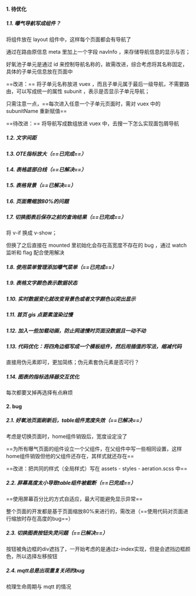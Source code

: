 #### 1. 待优化

##### 1.1. 曝气导航写成组件？

将组件放在 layout 组件中，这样每个页面都会有导航了

通过在路由原信息 meta 里加上一个字段 navInfo ，来存储导航信息的显示与否；

好氧池子单元是通过 id 来控制导航名称的，故需改进，综合考虑将其名称固定，具体的子单元信息放在页面中

==改进：== 将子单元名称放进 vuex ，而且子单元属于最后一级导航，不需要路由，可以写成统一的属性 subunit ，表示是否显示子单元导航；

只需注意一点，==每次进入任意一个子单元页面时，需对 vuex 中的 subunitName 重新赋值==

==待改进：== 将导航写成数组放进 vuex 中，去搜一下怎么实现面包屑导航

##### 1.2. 文字间距

##### 1.3. OTE指标放大（==已完成==）

##### 1.4. 表格底部白线（==已解决==）

##### 1.5. 表格背景（==已解决==）

##### 1.6. 页面需缩放80%的问题

##### 1.7. 切换图表后保存之前的查询结果（==已完成==）

将 v-if 换成 v-show；

但换了之后直接在 mounted 里初始化会存在高宽度不存在的 bug ，通过 watch 监听和 flag 配合使用解决

##### 1.8. 使用菜单管理添加曝气菜单（==已完成==）

##### 1.9. 表格文字颜色表示数据状态

##### 1.10. 实时数据变化就改变背景色或者文字颜色以突出显示

##### 1.11. 首页 gis 点要素渲染过慢

##### 1.12. 加入一些加载动画，防止网速慢时页面没数据且一动不动

##### 1.13. 代码优化：将四角边框写成一个模板组件，然后用插值的写法，缩减代码

直接用伪元素即可，更加简练；伪元素套伪元素是否可行？

##### 1.14. 图表的指标选择器交互优化

每次都要叉掉再选择有点麻烦





#### 2. bug

##### 2.1. 好氧池页面刷新后，table组件宽度失效（==已解决==）

考虑是切换页面时，home组件销毁后，宽度设定没了

==为所有曝气页面的组件设立一个父组件，在父组件中写一些相同设置，这样home组件销毁但他的父组件还存在，其样式就还存在==

==改进：把共同的样式（全局样式）写在 assets - styles - aeration.scss 中==

##### 2.2. 屏幕高度太小导致table组件被截断（==已完成==）

==使用屏幕百分比的方式自适应，最大可能避免显示异常==

整个页面的开发都是基于页面缩放80%来进行的，需改进（==使用代码对页面进行缩放时存在高度的bug==）

##### 2.3. 切换图表按钮失灵问题（==已解决==）

按钮被角边框的div遮挡了，一开始考虑的是通过z-index实现，但是会遮挡边框颜色，所以选择左移按钮

##### 2.4. mqtt总是出现重复关闭的bug

梳理生命周期与 mqtt 的情况
